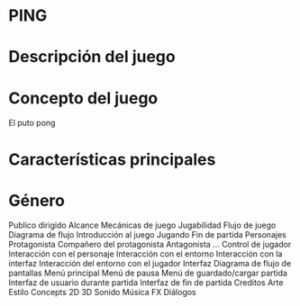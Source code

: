 # PING

# Descripción del juego


# Concepto del juego
  El puto pong
# Características principales
# Género
Publico dirigido
Alcance
Mecánicas de juego
Jugabilidad
Flujo de juego
Diagrama de flujo
Introducción al juego
Jugando
Fin de partida
Personajes
Protagonista
Compañero del protagonista
Antagonista
...
Control de jugador
Interacción con el personaje
Interacción con el entorno
Interacción con la interfaz
Interacción del entorno con el jugador
Interfaz
Diagrama de flujo de pantallas
Menú principal
Menú de pausa
Menú de guardado/cargar partida
Interfaz de usuario durante partida
Interfaz de fin de partida
Creditos
Arte
Estilo
Concepts
2D
3D
Sonido
Música
FX
Diálogos
